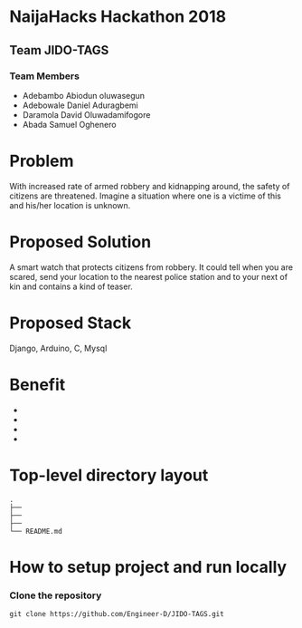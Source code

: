 # NaijaHacks Hackathon 2018

## Team JIDO-TAGS

### Team Members

- Adebambo Abiodun oluwasegun
- Adebowale Daniel Aduragbemi
- Daramola David Oluwadamifogore
- Abada Samuel Oghenero


# Problem

With increased rate of armed robbery and kidnapping around, the safety of citizens are threatened.
Imagine a situation where one is a victime of this and his/her location is unknown.

# Proposed Solution

A smart watch that protects citizens from robbery. It could tell when you are scared,
send your location to the nearest police station and to your next of kin
and contains a kind of teaser.

# Proposed Stack

Django, Arduino, C, Mysql

# Benefit

- 
- 
- 
- 


# Top-level directory layout

    .
    ├──                     
    ├──                   
    ├──                      
    └── README.md   


# How to setup project and run locally

### Clone the repository 

```
git clone https://github.com/Engineer-D/JIDO-TAGS.git
```
           






